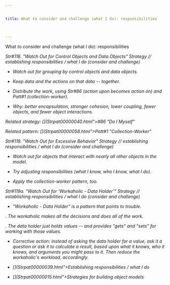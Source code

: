 ```yaml
---


title: What to consider and challenge (what I do): responsibilities



---
```



<p>What to consider and challenge (what I do): responsibilities </p>

<p><i>Str#118. &quot;Watch Out for Control Objects and Data Objects&quot; Strategy //
establishing responsibilities / what I do (consider and challenge) </p>

*  Watch out for grouping by control objects and data objects. </p>

*  Keep data and the actions on that data -- together. </p>

*  Distribute the work, using Str#86 (action upon becomes action on) and Patt#1
(collection-worker). </p>

*  Why: better encapsulation, stronger cohesion, lower coupling, fewer objects, and
fewer object interactions. </p>

<p>Related strategy: [](Strpat00000040.html">#86</a> &quot;Do I Myself&quot; </p>

<p>Related pattern: [](Strpat00000058.html">Patt#1</a> &quot;Collection-Worker&quot;
</p>

<p><i>Str#119. &quot;Watch Out for Excessive Behavior&quot; Strategy // establishing
responsibilities / what I do (consider and challenge) </p>

*  Watch out for objects that interact with nearly all other objects in the model. </p>

*  Try adjusting responsibilities (what I know, who I know, what I do). </p>

*  Apply the collection-worker pattern, too. </p>

<p><i>Str#119a. &quot;Watch Out for 'Workaholic - Data Holder'&quot; Strategy //
establishing responsibilities / what I do (consider and challenge) </p>

*  &quot;Workaholic - Data Holder&quot; is a pattern that points to trouble. </p>

<p>. The workaholic makes all the decisions and does all of the work. </p>

<p>. The data holder just holds values -- and provides &quot;gets&quot; and
&quot;sets&quot; for working with those values. </p>

*  Corrective action: instead of asking the data holder for a value, ask it a question
or ask it to calculate a result, based upon what it knows, who it knows, and arguments you
might pass to it. Then reduce the workaholic's workload, accordingly. </p>

* [](Strpat00000039.html">Establishing responsibilities / what I do</a></li>

* [](Strpat00000015.html">Strategies for building object models</a></li>


